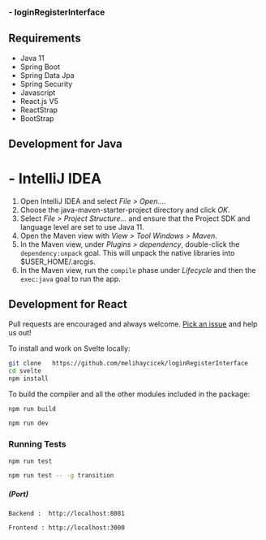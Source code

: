 ### -   loginRegisterInterface

## Requirements
- Java 11
- Spring Boot
- Spring Data Jpa
- Spring Security
- Javascript
- React.js V5
- ReactStrap
- BootStrap

## Development for Java

# - IntelliJ IDEA

1. Open IntelliJ IDEA and select _File > Open..._.
2. Choose the java-maven-starter-project directory and click _OK_.
3. Select _File > Project Structure..._ and ensure that the Project SDK and language level are set to use Java 11.
4. Open the Maven view with _View > Tool Windows > Maven_.
5. In the Maven view, under _Plugins > dependency_, double-click the `dependency:unpack` goal. This will unpack the native libraries into $USER_HOME/.arcgis.
6. In the Maven view, run the `compile` phase under _Lifecycle_ and then the `exec:java` goal to run the app.


## Development for React

Pull requests are encouraged and always welcome. [Pick an issue](https://github.com/sveltejs/svelte/issues?q=is%3Aissue+is%3Aopen+sort%3Aupdated-desc) and help us out!

To install and work on Svelte locally:

```bash
git clone   https://github.com/melihaycicek/loginRegisterInterface
cd svelte
npm install
```


To build the compiler and all the other modules included in the package:

```bash
npm run build
```

```bash
npm run dev
```



### Running Tests

```bash
npm run test
```


```bash
npm run test -- -g transition
```


##### (Port)
```
Backend :  http://localhost:8081
```

```
Frontend : http://localhost:3000
```

